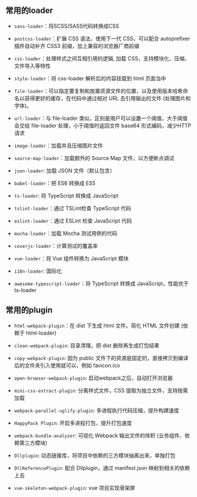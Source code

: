 ## 常用的loader

- `sass-loader`：将SCSS/SASS代码转换成CSS
- `postcss-loader`：扩展 CSS 语法，使用下一代 CSS，可以配合 autoprefixer 插件自动补齐 CSS3 前缀，加上兼容的浏览器厂商前缀
- `css-loader`：处理样式之间互相引用的逻辑, 加载 CSS，支持模块化、压缩、文件导入等特性
- `style-loader`：将 css-loader 解析后的内容挂载到 html 页面当中

- `file-loader`：可以指定要复制和放置资源文件的位置，以及使用版本哈希命名以获得更好的缓存，在代码中通过相对 URL 去引用输出的文件 (处理图片和字体)。
- `url-loader`：与 file-loader 类似，区别是用户可以设置一个阈值，大于阈值会交给 file-loader 处理，小于阈值时返回文件 base64 形式编码，减少HTTP请求

- `image-loader`：加载并且压缩图片文件

- `source-map-loader`：加载额外的 Source Map 文件，以方便断点调试

- `json-loader`: 加载 JSON 文件（默认包含）

- `babel-loader`：把 ES6 转换成 ES5

- `ts-loader`: 将 TypeScript 转换成 JavaScript

- `tslint-loader`：通过 TSLint检查 TypeScript 代码
- `eslint-loader`：通过 ESLint 检查 JavaScript 代码

- `mocha-loader`：加载 Mocha 测试用例的代码
- `coverjs-loader`：计算测试的覆盖率

- `vue-loader`：将 Vue 组件转换为 JavaScript 模块

- `i18n-loader`: 国际化
- `awesome-typescript-loader`：将 TypeScript 转换成 JavaScript，性能优于 ts-loader


## 常用的plugin

- `html-webpack-plugin`：在 dist 下生成 html 文件。简化 HTML 文件创建 (依赖于 html-loader)

- `clean-webpack-plugin`: 目录清理。把 dist 删除再生成打包结果
- `copy-webpack-plugin`: 因为 public 文件下的资源是固定的，直接拷贝到编译后的文件夹引入使用就可以，例如 favicon.ico
- `open-browser-webpack-plugin`: 启动webpack之后，自动打开浏览器

- `mini-css-extract-plugin`: 分离样式文件，CSS 提取为独立文件，支持按需加载

- `webpack-parallel-uglify-plugin`: 多进程执行代码压缩，提升构建速度
- `HappyPack Plugin`: 开启多进程打包，提升打包速度

- `webpack-bundle-analyzer`: 可视化 Webpack 输出文件的体积 (业务组件、依赖第三方模块)

- `Dllplugin`: 动态链接库，将项目中依赖的三方模块抽离出来，单独打包

- `DllReferencePlugin`: 配合 Dllplugin，通过 manifest.json 映射到相关的依赖上去
- `vue-skeleton-webpack-plugin`: vue 项目实现骨架屏

